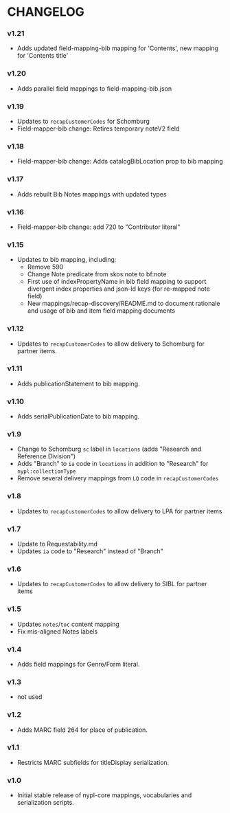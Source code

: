 # CHANGELOG

### v1.21
 - Adds updated field-mapping-bib mapping for 'Contents', new mapping for 'Contents title'

### v1.20
 - Adds parallel field mappings to field-mapping-bib.json

### v1.19
 - Updates to `recapCustomerCodes` for Schomburg
 - Field-mapper-bib change: Retires temporary noteV2 field

### v1.18
 - Field-mapper-bib change: Adds catalogBibLocation prop to bib mapping

### v1.17
 - Adds rebuilt Bib Notes mappings with updated types

### v1.16
 - Field-mapper-bib change: add 720 to "Contributor literal"

### v1.15
 - Updates to bib mapping, including:
   - Remove 590
   - Change Note predicate from skos:note to bf:note
   - First use of indexPropertyName in bib field mapping to support
     divergent index properties and json-ld keys (for re-mapped note
     field)
   - New mappings/recap-discovery/README.md to document rationale and
     usage of bib and item field mapping documents

### v1.12
 - Updates to `recapCustomerCodes` to allow delivery to Schomburg for partner items.

### v1.11
 - Adds publicationStatement to bib mapping.

### v1.10
 - Adds serialPublicationDate to bib mapping.

### v1.9
 - Change to Schomburg `sc` label in `locations` (adds "Research and Reference Division")
 - Adds "Branch" to `ia` code in `locations` in addition to "Research" for `nypl:collectionType`
 - Remove several delivery mappings from `LQ` code in `recapCustomerCodes`

### v1.8
 - Updates to `recapCustomerCodes` to allow delivery to LPA for partner items

### v1.7
 - Update to Requestability.md
 - Updates `ia` code to "Research" instead of "Branch"

### v1.6
 - Updates to `recapCustomerCodes` to allow delivery to SIBL for partner items

### v1.5
 - Updates `notes`/`toc` content mapping
 - Fix mis-aligned Notes labels

### v1.4
 - Adds field mappings for Genre/Form literal.

### v1.3
 - not used

### v1.2
 - Adds MARC field 264 for place of publication.

### v1.1
 - Restricts MARC subfields for titleDisplay serialization.

### v1.0
 - Initial stable release of nypl-core mappings, vocabularies and serialization scripts.
